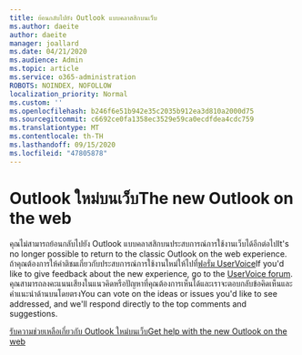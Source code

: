 ```yaml
---
title: ย้อนกลับไปยัง Outlook แบบคลาสสิกบนเว็บ
ms.author: daeite
author: daeite
manager: joallard
ms.date: 04/21/2020
ms.audience: Admin
ms.topic: article
ms.service: o365-administration
ROBOTS: NOINDEX, NOFOLLOW
localization_priority: Normal
ms.custom: ''
ms.openlocfilehash: b246f6e51b942e35c2035b912ea3d810a2000d75
ms.sourcegitcommit: c6692ce0fa1358ec3529e59ca0ecdfdea4cdc759
ms.translationtype: MT
ms.contentlocale: th-TH
ms.lasthandoff: 09/15/2020
ms.locfileid: "47805878"
---
```

# <a name="the-new-outlook-on-the-web"></a><span data-ttu-id="beda0-102">Outlook ใหม่บนเว็บ</span><span class="sxs-lookup"><span data-stu-id="beda0-102">The new Outlook on the web</span></span>

<span data-ttu-id="beda0-103">คุณไม่สามารถย้อนกลับไปยัง Outlook แบบคลาสสิกบนประสบการณ์การใช้งานเว็บได้อีกต่อไป</span><span class="sxs-lookup"><span data-stu-id="beda0-103">It's no longer possible to return to the classic Outlook on the web experience.</span></span> <span data-ttu-id="beda0-104">ถ้าคุณต้องการให้คำติชมเกี่ยวกับประสบการณ์การใช้งานใหม่ให้ไปที่[ฟอรั่ม UserVoice](https://go.microsoft.com/fwlink/?linkid=2103182)</span><span class="sxs-lookup"><span data-stu-id="beda0-104">If you'd like to give feedback about the new experience, go to the [UserVoice forum](https://go.microsoft.com/fwlink/?linkid=2103182).</span></span> <span data-ttu-id="beda0-105">คุณสามารถลงคะแนนเสียงในแนวคิดหรือปัญหาที่คุณต้องการเห็นได้และเราจะตอบกลับข้อคิดเห็นและคำแนะนำด้านบนโดยตรง</span><span class="sxs-lookup"><span data-stu-id="beda0-105">You can vote on the ideas or issues you'd like to see addressed, and we'll respond directly to the top comments and suggestions.</span></span>

[<span data-ttu-id="beda0-106">รับความช่วยเหลือเกี่ยวกับ Outlook ใหม่บนเว็บ</span><span class="sxs-lookup"><span data-stu-id="beda0-106">Get help with the new Outlook on the web</span></span>](https://support.office.com/article/017014cd-2ad0-41ab-8473-6bd8c349d4f8)